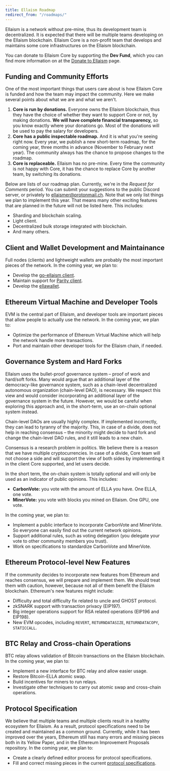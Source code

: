 ```yaml
---
title: Ellaism Roadmap
redirect_from: "/roadmaps/"
---
```


Ellaism is a network without pre-mine, thus its development team is
decentralized. It is expected that there will be multiple teams developing on
the Ellaism blockchain. Ellaism Core is a non-profit team that develops and
maintains some core infrastructures on the Ellaism blockchain.

You can donate to Ellaism Core by supporting the **Dev Fund**, which you can
find more information on at the [Donate to Ellaism](/donations/) page.

## Funding and Community Efforts

One of the most important things that users care about is how
Ellaism Core is funded and how the team may impact the community. Here we make
several points about what we are and what we aren't.

1. **Core is run by donations.** Everyone owns the Ellaism blockchain, thus they
   have the choice of whether they want to support Core or not, by making
   donations. **We will have complete financial transparency,** so you know
   exactly where your donations go. Most of the donations will be used to pay
   the salary for developers.
2. **Core has a public inspectable roadmap.** And it is what you're seeing right
   now. Every year, we publish a new short-term roadmap, for the coming year,
   three months in advance (November to February next year). The community
   always has the chance to propose changes to the roadmap.
2. **Core is replaceable.** Ellaism has no pre-mine. Every time the community is
   not happy with Core, it has the chance to replace Core by
   another team, by switching its donations.
   
Below are lists of our roadmap plan. Currently, we're in the *Request for
Comments* period. You can submit your suggestions to the public Discord server,
or privately to [ellaismer@protonmail.ch](mailto:ellaismer@protonmail.ch). Note
that we only list things we plan to implement this year. That means many other
exciting features that are planned in the future will not be listed here. This
includes:

* Sharding and blockchain scaling.
* Light client.
* Decentralized bulk storage integrated with blockchain.
* And many others.

## Client and Wallet Development and Maintainance

Full nodes (clients) and lightweight wallets are probably the most important
pieces of the network. In the coming year, we plan to:

* Develop the [go-ellaism client](https://github.com/ellaism/go-ellaism).
* Maintain support for [Parity
  client](https://github.com/ellaism/parity-config).
* Develop the [ellawallet](https://ellaism.github.io/ellawallet).

## Ethereum Virtual Machine and Developer Tools

EVM is the central part of Ellaism, and developer tools are important pieces
that allow people to actually use the network. In the coming year, we plan to:

* Optimize the performance of Ethereum Virtual Machine which will help the
  network handle more transactions.
* Port and maintain other developer tools for the Ellaism chain, if needed.

## Governance System and Hard Forks

Ellaism uses the bullet-proof governance system – proof of work and hard/soft
forks. Many would argue that an additional layer of the democracy-like
governance system, such as a chain-level decentralized autonomous organization
(chain-level DAO), is necessary. We respect this view and would consider
incorporating an additional layer of the governance system in the future.
However, we would be careful when exploring this approach and, in the
short-term, use an on-chain optional system instead.

Chain-level DAOs are usually highly complex. If implemented incorrectly, they
can lead to tyranny of the majority. This, in case of a divide, does not help in
reaching consensus – the minority might decide to hard fork and change the
chain-level DAO rules, and it still leads to a new chain.

Consensus is a research problem in politics. We believe there is a reason that
we have multiple cryptocurrencies. In case of a divide, Core team will not
choose a side and will support the view of both sides by implementing it in the
client Core supported, and let users decide.

In the short term, the on-chain system is totally optional and will only be used
as an indicator of public opinions. This includes:

* **CarbonVote:** you vote with the amount of ELLA you have. One ELLA, one vote.
* **MinerVote:** you vote with blocks you mined on Ellaism. One GPU, one vote.

In the coming year, we plan to:

* Implement a public interface to incorporate CarbonVote and MinerVote. So
  everyone can easily find out the current network opinions.
* Support additional rules, such as voting delegation (you delegate your vote to
  other community members you trust).
* Work on specifications to standardize CarbonVote and MinerVote.

## Ethereum Protocol-level New Features

If the community decides to incorporate new features from Ethereum and reaches
consensus, we will prepare and implement them. We should treat them with
caution, however, because not all of them benefit the Ellaism blockchain.
Ethereum's new features might include:

* Difficulty and total difficulty fix related to uncle and GHOST protocol.
* zkSNARK support with transaction privacy (EIP197).
* Big integer operations support for RSA related operations (EIP196 and EIP198).
* New EVM opcodes, including `REVERT`, `RETURNDATASIZE`, `RETURNDATACOPY`, `STATICCALL`.

## BTC Relay and Cross-chain Operations

BTC relay allows validation of Bitcoin transactions on the Ellaism blockchain.
In the coming year, we plan to:

* Implement a new interface for BTC relay and allow easier usage.
* Restore Bitcoin-ELLA atomic swap.
* Build incentives for miners to run relays.
* Investigate other techniques to carry out atomic swap and cross-chain operations.

## Protocol Specification

We believe that multiple teams and multiple clients result in a healthy
ecosystem for Ellaism. As a result, protocol specifications need to be created
and maintained as a common ground. Currently, while it has been improved over
the years, Ethereum still has many errors and missing pieces both in its Yellow
Paper, and in the Ethereum Improvement Proposals repository. In the coming year,
we plan to:

* Create a clearly defined editor process for protocol specifications.
* Fill and correct missing pieces in the current [protocol
  specifications](https://github.com/ellaism/specs).
